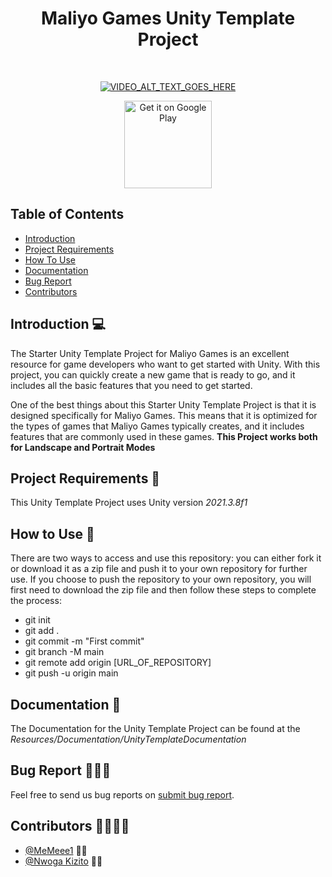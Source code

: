 <h1 align="center"> Maliyo Games Unity Template Project </h1> <br>

<p align="center">
  <a href="https://www.youtube.com/watch?v=2tkU12_MKtw"><img src="https://img.youtube.com/vi/2tkU12_MKtw/0.jpg" alt="VIDEO_ALT_TEXT_GOES_HERE"></a>
</p>


<p align="center">
  
  <a href="https://play.google.com/store/apps/dev?id=7388683869055327292&hl=en&gl=US">
    <img alt="Get it on Google Play" title="Google Play" src="http://i.imgur.com/mtGRPuM.png" width="140">
  </a>
</p>

<!-- START doctoc generated TOC please keep comment here to allow auto update -->
<!-- DON'T EDIT THIS SECTION, INSTEAD RE-RUN doctoc TO UPDATE -->
## Table of Contents

- [Introduction](#introduction)
- [Project Requirements](#project-requirements)
- [How To Use](#How-To-Use)
- [Documentation](#Documentation)
- [Bug Report](#bug-report)
- [Contributors](#contributors)



<!-- END doctoc generated TOC please keep comment here to allow auto update -->

## Introduction 💻

The Starter Unity Template Project for Maliyo Games is an excellent resource for game developers who want to get started with Unity. With this project, you can quickly create a new game that is ready to go, and it includes all the basic features that you need to get started.

One of the best things about this Starter Unity Template Project is that it is designed specifically for Maliyo Games. This means that it is optimized for the types of games that Maliyo Games typically creates, and it includes features that are commonly used in these games. 
**This Project works both for Landscape and Portrait Modes**

## Project Requirements 🙂
This Unity Template Project uses Unity version *2021.3.8f1*

## How to Use 🍭
There are two ways to access and use this repository: you can either fork it or download it as a zip file and push it to your own repository for further use.
If you choose to push the repository to your own repository, you will first need to download the zip file and then follow these steps to complete the process:
* git init
* git add .
* git commit -m "First commit"
* git branch -M main
* git remote add origin [URL_OF_REPOSITORY]
* git push -u origin main

## Documentation 📄
The Documentation for the Unity Template Project can be found at the *Resources/Documentation/UnityTemplateDocumentation*

## Bug Report 🐜🐜🐜
Feel free to send us  bug reports on [submit bug report](https://github.com/maliyogames/UnityTemplateProject/issues/new). 

## Contributors 👨‍💻👨‍💻
* [@MeMeee1](https://github.com/MeMeee1) 👩‍💻
* [@Nwoga Kizito](https://github.com/kizito-cyber) 👨‍💻


